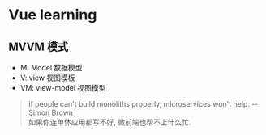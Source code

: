 # Vue learning

## MVVM 模式
- M: Model 数据模型
- V: view 视图模板
- VM: view-model 视图模型


> if people can't build monoliths properly, microservices won't help. -- Simon Brown  
  如果你连单体应用都写不好, 微前端也帮不上什么忙.